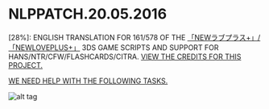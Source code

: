 # NLPPATCH.20.05.2016
[28%]: ENGLISH TRANSLATION FOR 161/578 OF THE [「NEWラブプラス+」/「NEWLOVEPLUS+」](http://www.konami.jp/products/newloveplus_plus/) 3DS GAME SCRIPTS AND SUPPORT FOR HANS/NTR/CFW/FLASHCARDS/CITRA. [VIEW THE CREDITS FOR THIS PROJECT.](https://github.com/LovePlusProject/NLPPATCH/issues/1)

[WE NEED HELP WITH THE FOLLOWING TASKS.](https://github.com/LovePlusProject/NLPPATCH/issues/2)

![alt tag](http://i32.photobucket.com/albums/d10/n66x/NLPTRANSLATION/pjhphj.png)